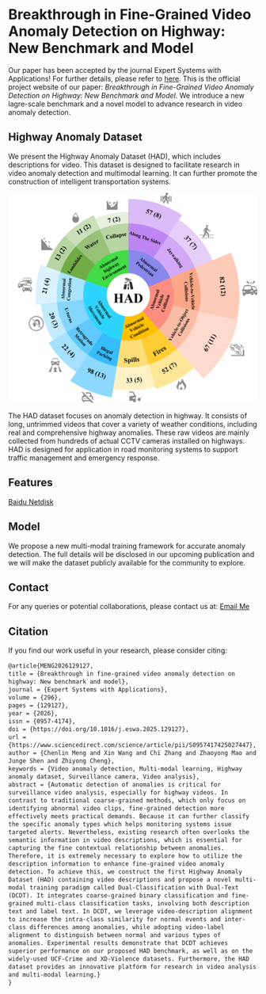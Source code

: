 # Breakthrough in Fine-Grained Video Anomaly Detection on Highway: New Benchmark and Model
Our paper has been accepted by the journal Expert Systems with Applications!
For further details, please refer to [here](https://doi.org/10.1016/j.eswa.2025.129127).
This is the official project website of our paper: *Breakthrough in Fine-Grained Video Anomaly
Detection on Highway: New Benchmark and Model*.
We introduce a new lagre-scale benchmark and a novel model to advance research in video anomaly detection.

##  Highway Anomaly Dataset
We present the Highway Anomaly Dataset (HAD), which includes descriptions for video. This dataset is designed to facilitate research in video anomaly detection and multimodal learning.
It can further promote the construction of intelligent transportation systems.
 
 <div align="center">
<img src="./HAD_dataset.png" alt="HAD_dataset.png" width=600/>
</div>

The HAD dataset focuses on anomaly detection in highway. It consists of long, untrimmed videos that cover a variety of weather conditions, including real and comprehensive highway anomalies. These raw videos are mainly collected from hundreds of actual CCTV cameras installed on highways. HAD is designed for application in road monitoring systems to support traffic management and emergency response.


## Features
[Baidu Netdisk](https://pan.baidu.com/s/1AGZOMva99J13n3UpdlOF7g)

##  Model
We propose a new multi-modal training framework for accurate anomaly detection. The full details will be disclosed in our upcoming publication and we will make the dataset publicly available for the community to explore.

##  Contact
For any queries or potential collaborations, please contact us at: [Email Me](mengchenlin0108@163.com)

##  Citation

If you find our work useful in your research, please consider citing: 

```
@article{MENG2026129127,
title = {Breakthrough in fine-grained video anomaly detection on highway: New benchmark and model},
journal = {Expert Systems with Applications},
volume = {296},
pages = {129127},
year = {2026},
issn = {0957-4174},
doi = {https://doi.org/10.1016/j.eswa.2025.129127},
url = {https://www.sciencedirect.com/science/article/pii/S0957417425027447},
author = {Chenlin Meng and Xin Wang and Chi Zhang and Zhaoyong Mao and Junge Shen and Zhiyong Cheng},
keywords = {Video anomaly detection, Multi-modal learning, Highway anomaly dataset, Surveillance camera, Video analysis},
abstract = {Automatic detection of anomalies is critical for surveillance video analysis, especially for highway videos. In contrast to traditional coarse-grained methods, which only focus on identifying abnormal video clips, fine-grained detection more effectively meets practical demands. Because it can further classify the specific anomaly types which helps monitoring systems issue targeted alerts. Nevertheless, existing research often overlooks the semantic information in video descriptions, which is essential for capturing the fine contextual relationship between anomalies. Therefore, it is extremely necessary to explore how to utilize the description information to enhance fine-grained video anomaly detection. To achieve this, we construct the first Highway Anomaly Dataset (HAD) containing video descriptions and propose a novel multi-modal training paradigm called Dual-Classification with Dual-Text (DCDT). It integrates coarse-grained binary classification and fine-grained multi-class classification tasks, involving both description text and label text. In DCDT, we leverage video-description alignment to increase the intra-class similarity for normal events and inter-class differences among anomalies, while adopting video-label alignment to distinguish between normal and various types of anomalies. Experimental results demonstrate that DCDT achieves superior performance on our proposed HAD benchmark, as well as on the widely-used UCF-Crime and XD-Violence datasets. Furthermore, the HAD dataset provides an innovative platform for research in video analysis and multi-modal learning.}
}
```
